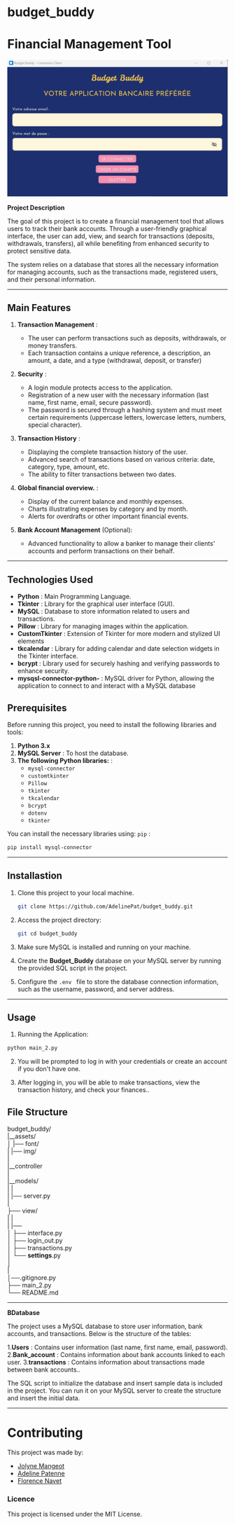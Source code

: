 # budget_buddy

# Financial Management Tool

![preview main](budget_buddy.png)
  
**Project Description**
  
The goal of this project is to create a financial management tool that allows users to track their bank accounts. Through a user-friendly graphical interface, the user can add, view, and search for transactions (deposits, withdrawals, transfers), all while benefiting from enhanced security to protect sensitive data.

The system relies on a database that stores all the necessary information for managing accounts, such as the transactions made, registered users, and their personal information.
  
---
  
## Main Features
  
1. **Transaction Management** : 
   - The user can perform transactions such as deposits, withdrawals, or money transfers.
   - Each transaction contains a unique reference, a description, an amount, a date, and a type (withdrawal, deposit, or transfer)

2. **Security** :
   - A login module protects access to the application.
   - Registration of a new user with the necessary information (last name, first name, email, secure password).
   - The password is secured through a hashing system and must meet certain requirements (uppercase letters, lowercase letters, numbers,  
     special character).
  
3. **Transaction History** :
   - Displaying the complete transaction history of the user.
   - Advanced search of transactions based on various criteria: date, category, type, amount, etc.
   - The ability to filter transactions between two dates.
  
4. **Global financial overview.** :
   - Display of the current balance and monthly expenses.
   - Charts illustrating expenses by category and by month.
   - Alerts for overdrafts or other important financial events.
  
5. **Bank Account Management** (Optional):
   - Advanced functionality to allow a banker to manage their clients' accounts and perform transactions on their behalf.
  
--- 
  
## Technologies Used
  
- **Python** : Main Programming Language.
- **Tkinter** : Library for the graphical user interface (GUI).
- **MySQL** : Database to store information related to users and transactions.
- **Pillow** : Library for managing images within the application.
- **CustomTkinter** : Extension of Tkinter for more modern and stylized UI elements
- **tkcalendar** : Library for adding calendar and date selection widgets in the Tkinter interface.
- **bcrypt** : Library used for securely hashing and verifying passwords to enhance security.
- **mysqsl-connector-python-** : MySQL driver for Python, allowing the application to connect to and interact with a MySQL database

  
## Prerequisites
  
Before running this project, you need to install the following libraries and tools:
  
1. **Python 3.x**
2. **MySQL Server** : To host the database.
3. **The following Python libraries:** :
   - `mysql-connector`
   - `customtkinter`
   - `Pillow`
   - `tkinter`
   - `tkcalendar`
   - `bcrypt`
   - `dotenv`
   - `tkinter`
  
You can install the necessary libraries using: `pip` :
  
```bash
pip install mysql-connector 
```
  
---
  
## Installastion

 1. Clone this project to your local machine.
    ```bash
    git clone https://github.com/AdelinePat/budget_buddy.git
    ````
 2. Access the project directory:
  
    ```bash
    git cd budget_buddy
    ```
 3. Make sure MySQL is installed and running on your machine.
   
 4. Create the **Budget_Buddy** database on your MySQL server by running the provided SQL script in the project.

 5. Configure the ```.env ``` file to store the database connection information, such as the username, password, and server address.
  
---
  
## Usage

 1. Running the Application:
   
   ```bash
   python main_2.py
   ```
  
 2. You will be prompted to log in with your credentials or create an account if you don't have one.
  
 3. After logging in, you will be able to make transactions, view the transaction history, and check your finances..
  
## File Structure
  
  budget_buddy/   
|__assets/  
│   |── font/  
|   |── img/  
|   
|__controller   
|   
|__models/   
|   |   
|   |──  server.py   
|  
├── view/   
|   |  
|   |──    
│   ├── interface.py   
│   ├── login_out.py   
│   ├── transactions.py   
│   └── __settings__.py   
│  
|   
│──.gitignore.py   
├── main_2.py   
└── README.md   
   
--- 
  
**BDatabase**
  
The project uses a MySQL database to store user information, bank accounts, and transactions. Below is the structure of the tables:
  
1.**Users** : Contains user information (last name, first name, email, password).
2.**Bank_account** : Contains information about bank accounts linked to each user.
3.**transactions** : Contains information about transactions made between bank accounts..
  
  The SQL script to initialize the database and insert sample data is included in the project. You can run it on your MySQL server to create the structure and insert the initial data.
  
---

# Contributing

This project was made by:
  
- [Jolyne Mangeot](https://github.com/jolyne-mangeot)
- [Adeline Patenne](https://github.com/AdelinePat/)
- [Florence Navet](https://github.com/florence-navet)

### Licence
  
This project is licensed under the MIT License.













































